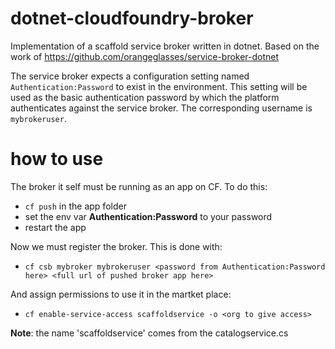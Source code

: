# dotnet-cloudfoundry-broker
Implementation of a scaffold service broker written in dotnet. Based on the work of https://github.com/orangeglasses/service-broker-dotnet

The service broker expects a configuration setting named `Authentication:Password` to exist in the environment. This setting will be used as the basic authentication password by which the platform authenticates against the service broker. The corresponding username is `mybrokeruser`.

# how to use
The broker it self must be running as an app on CF. To do this:

- `cf push` in the app folder
- set the env var **Authentication:Password** to your password
- restart the app

Now we must register the broker. This is done with:

- `cf csb mybroker mybrokeruser <password from Authentication:Password here> <full url of pushed broker app here>`

And assign permissions to use it in the martket place:

- `cf enable-service-access scaffoldservice -o <org to give access>`

**Note**: the name 'scaffoldservice' comes from the catalogservice.cs
